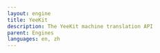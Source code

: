 ```yaml
---
layout: engine
title: YeeKit
description: The YeeKit machine translation API
parent: Engines
languages: en, zh
---
```

